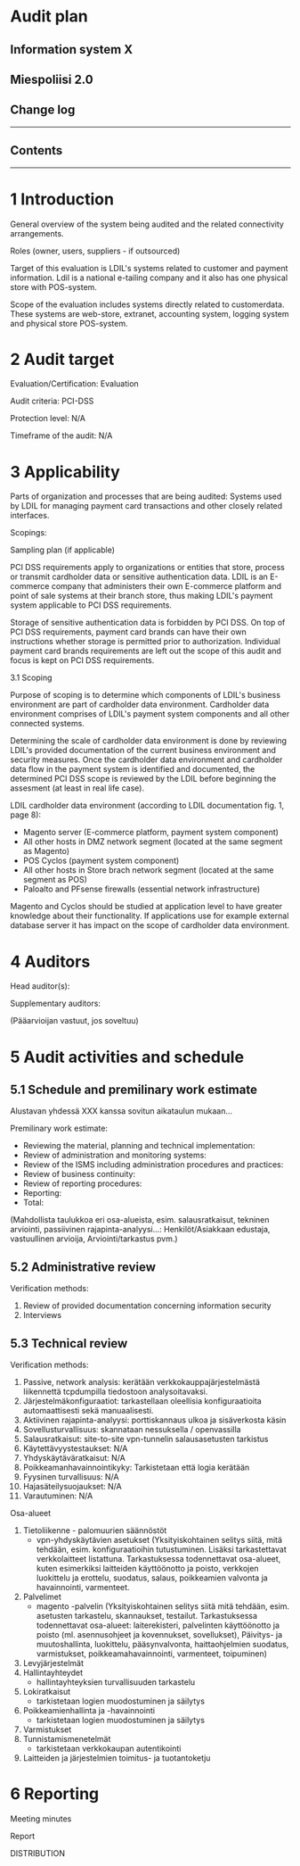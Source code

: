 # Audit plan #
## Information system X ##
Miespoliisi 2.0
-----

## Change log ##

-----

## Contents ##

-----

# 1 Introduction #

General overview of the system being audited and the related connectivity arrangements.

Roles (owner, users, suppliers - if outsourced)

Target of this evaluation is LDIL's systems related to customer and payment information. Ldil is a national e-tailing company and it also has one physical store with POS-system.

Scope of the evaluation includes systems directly related to customerdata. These systems are web-store, extranet, accounting system, logging system and physical store POS-system.

# 2 Audit target #

Evaluation/Certification: Evaluation

Audit criteria: PCI-DSS

Protection level: N/A 

Timeframe of the audit: N/A

# 3 Applicability #

Parts of organization and processes that are being audited: Systems used by LDIL for managing payment card transactions and other closely related interfaces.

Scopings:

Sampling plan (if applicable)

PCI DSS requirements apply to organizations or entities that store, process or transmit cardholder data or sensitive authentication data. LDIL is an E-commerce company that administers their own E-commerce platform and point of sale systems at their branch store, thus making LDIL's payment system applicable to PCI DSS requirements. 

Storage of sensitive authentication data is forbidden by PCI DSS. On top of PCI DSS requirements, payment card brands can have their own instructions whether storage is permitted prior to authorization. Individual payment card brands requirements are left out the scope of this audit and focus is kept on PCI DSS requirements.

3.1 Scoping

Purpose of scoping is to determine which components of LDIL's business environment are part of cardholder data environment. Cardholder data environment comprises of LDIL's payment system components and all other connected systems.

Determining the scale of cardholder data environment is done by reviewing LDIL's provided documentation of the current business environment and security measures. Once the cardholder data environment and cardholder data flow in the payment system is identified and documented, the determined PCI DSS scope is reviewed by the LDIL before beginning the assesment (at least in real life case). 

LDIL cardholder data environment (according to LDIL documentation fig. 1, page 8):

* Magento server (E-commerce platform, payment system component)
* All other hosts in DMZ network segment (located at the same segment as Magento)
* POS Cyclos (payment system component)
* All other hosts in Store brach network segment (located at the same segment as POS)
* Paloalto and PFsense firewalls (essential network infrastructure)

Magento and Cyclos should be studied at application level to have greater knowledge about their functionality. If applications
use for example external database server it has impact on the scope of cardholder data environment.

# 4 Auditors #

Head auditor(s):

Supplementary auditors:

(Pääarvioijan vastuut, jos soveltuu)

# 5 Audit activities and schedule #

## 5.1 Schedule and premilinary work estimate #

Alustavan yhdessä XXX kanssa sovitun aikataulun mukaan...

Premilinary work estimate:

 * Reviewing the material, planning and technical implementation:
 * Review of administration and monitoring systems:
 * Review of the ISMS including administration procedures and practices:
 * Review of business continuity:
 * Review of reporting procedures:
 * Reporting:
 * Total:

(Mahdollista taulukkoa eri osa-alueista, esim. salausratkaisut, tekninen arviointi, passiivinen rajapinta-analyysi...: Henkilöt/Asiakkaan edustaja, vastuullinen arvioija, Arviointi/tarkastus pvm.)

## 5.2 Administrative review ##

Verification methods:
 1. Review of provided documentation concerning information security
 2. Interviews

## 5.3 Technical review ##

Verification methods:
 1. Passive, network analysis: kerätään verkkokauppajärjestelmästä liikennettä tcpdumpilla tiedostoon analysoitavaksi.
 2. Järjestelmäkonfiguraatiot: tarkastellaan oleellisia konfiguraatioita automaattisesti sekä manuaalisesti.
 3. Aktiivinen rajapinta-analyysi: porttiskannaus ulkoa ja sisäverkosta käsin
 4. Sovellusturvallisuus: skannataan nessuksella / openvassilla
 5. Salausratkaisut: site-to-site vpn-tunnelin salausasetusten tarkistus
 6. Käytettävyystestaukset: N/A
 7. Yhdyskäytäväratkaisut: N/A
 8. Poikkeamanhavainnointikyky: Tarkistetaan että logia kerätään
 9. Fyysinen turvallisuus: N/A
 10. Hajasäteilysuojaukset: N/A
 11. Varautuminen: N/A

Osa-alueet
 1. Tietoliikenne
    	- palomuurien säännöstöt
	- vpn-yhdyskäytävien asetukset
	(Yksityiskohtainen selitys siitä, mitä tehdään, esim. konfiguraatioihin tutustuminen. Lisäksi tarkastettavat verkkolaitteet listattuna. Tarkastuksessa todennettavat osa-alueet, kuten esimerkiksi laitteiden käyttöönotto ja poisto, verkkojen luokittelu ja erottelu, suodatus, salaus, poikkeamien valvonta ja havainnointi, varmenteet.
 2. Palvelimet
	- magento -palvelin
    (Yksityiskohtainen selitys siitä mitä tehdään, esim. asetusten tarkastelu, skannaukset, testailut. Tarkastuksessa todennettavat osa-alueet: laiterekisteri, palvelinten käyttöönotto ja poisto (ml. asennusohjeet ja kovennukset, sovellukset), Päivitys- ja muutoshallinta, luokittelu, pääsynvalvonta, haittaohjelmien suodatus, varmistukset, poikkeamahavainnointi, varmenteet, toipuminen)
 3. Levyjärjestelmät
 4. Hallintayhteydet
	- hallintayhteyksien turvallisuuden tarkastelu
5. Lokiratkaisut
	- tarkistetaan logien muodostuminen ja säilytys
 6. Poikkeamienhallinta ja -havainnointi
	- tarkistetaan logien muodostuminen ja säilytys
 7. Varmistukset
 8. Tunnistamismenetelmät
	- tarkistetaan verkkokaupan autentikointi 
 9. Laitteiden ja järjestelmien toimitus- ja tuotantoketju

# 6 Reporting #

Meeting minutes

Report


DISTRIBUTION
